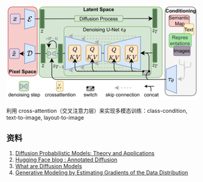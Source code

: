 
![](imgs/latent-diffusion-models-cross-attention.png)

利用 cross-attention（交叉注意力层）来实现多模态训练：class-condition, text-to-image, layout-to-image

## 资料
1. [Diffusion Probabilistic Models: Theory and Applications](https://ml.cs.tsinghua.edu.cn/~fanbao/Application-DPM.pdf)
2. [Hugging Face blog : Annotated Diffusion](https://huggingface.co/blog/annotated-diffusion)
3. [What are Diffusion Models](https://lilianweng.github.io/posts/2021-07-11-diffusion-models/)
4. [Generative Modeling by Estimating Gradients of the Data Distribution](https://yang-song.net/blog/2021/score/)
